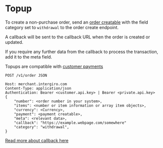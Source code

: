 # Topup

To create a non-purchase order, send an [order creatable](../reference/order#creatable) with the field category set to `withdrawal` to the order create endpoint. 

A callback will be sent to the callback URL when the order is created or updated.

If you require any further data from the callback to process the transaction, add it to the meta field.

Topups are compatible with [customer payments](./create-customer-order.html)

``` {1}
POST /v1/order JSON

Host: merchant.intergiro.com
Content-Type: application/json
Authentication: Bearer <customer.api.key> | Bearer <private.api.key>
{
    "number": <order number in your system>,
    "items": <number or item information or array item objects>,
    "currency": <Currency>,
    "payment": <payment creatable>,
    "meta": <relevant data>,
    "callback": "https://example.webpage.com/somewhere"
    "category": "withdrawal",
}
```

[Read more about callback here](../reference/callback.html#callback)
